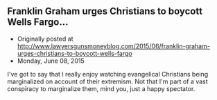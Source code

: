 ## Franklin Graham urges Christians to boycott Wells Fargo...

 * Originally posted at http://www.lawyersgunsmoneyblog.com/2015/06/franklin-graham-urges-christians-to-boycott-wells-fargo
 * Monday, June 08, 2015

I've got to say that I really enjoy watching evangelical Christians being marginalized on account of their extremism. Not that I'm part of a vast conspiracy to marginalize them, mind you, just a happy spectator.